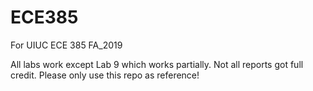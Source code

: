 # ECE385
For UIUC ECE 385 FA_2019

All labs work except Lab 9 which works partially.
Not all reports got full credit. Please only use this repo as reference!
